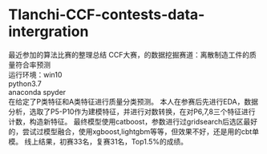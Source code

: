 # TIanchi-CCF-contests-data-intergration
最近参加的算法比赛的整理总结
CCF大赛，的数据挖掘赛道：离散制造工件的质量符合率预测            
运行环境：win10                              
                python3.7       
                anaconda spyder                 
在给定了P类特征和A类特征进行质量分类预测。
本人在参赛后先进行EDA，数据分析，选取了P5-P10作为建模特征，并进行对数转换，在对P6,7,8三个特征进行计数，构造新特征。
最终模型使用catboost，参数进行过gridsearch后选区最好的，尝试过模型融合，使用xgboost,lightgbm等等，但效果不好，还是用的cbt单模。
线上结果，初赛33名，复赛31名，Top1.5%的成绩。
